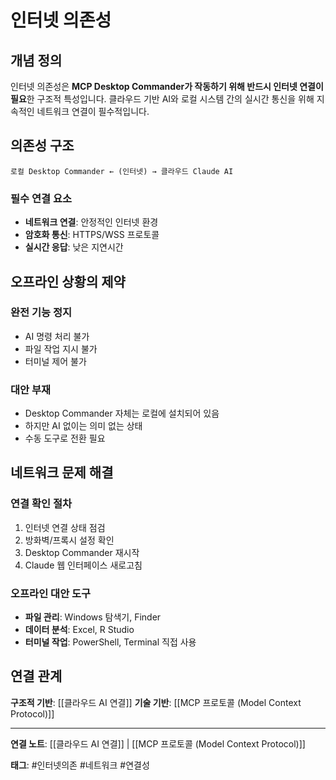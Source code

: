 # 인터넷 의존성

## 개념 정의

인터넷 의존성은 **MCP Desktop Commander가 작동하기 위해 반드시 인터넷 연결이 필요**한 구조적 특성입니다. 클라우드 기반 AI와 로컬 시스템 간의 실시간 통신을 위해 지속적인 네트워크 연결이 필수적입니다.

## 의존성 구조

```
로컬 Desktop Commander ← (인터넷) → 클라우드 Claude AI
```

### 필수 연결 요소
- **네트워크 연결**: 안정적인 인터넷 환경
- **암호화 통신**: HTTPS/WSS 프로토콜
- **실시간 응답**: 낮은 지연시간

## 오프라인 상황의 제약

### 완전 기능 정지
- AI 명령 처리 불가
- 파일 작업 지시 불가  
- 터미널 제어 불가

### 대안 부재
- Desktop Commander 자체는 로컬에 설치되어 있음
- 하지만 AI 없이는 의미 없는 상태
- 수동 도구로 전환 필요

## 네트워크 문제 해결

### 연결 확인 절차
1. 인터넷 연결 상태 점검
2. 방화벽/프록시 설정 확인
3. Desktop Commander 재시작
4. Claude 웹 인터페이스 새로고침

### 오프라인 대안 도구
- **파일 관리**: Windows 탐색기, Finder
- **데이터 분석**: Excel, R Studio
- **터미널 작업**: PowerShell, Terminal 직접 사용

## 연결 관계

**구조적 기반**: [[클라우드 AI 연결]]
**기술 기반**: [[MCP 프로토콜 (Model Context Protocol)]]

---

**연결 노트**: [[클라우드 AI 연결]] | [[MCP 프로토콜 (Model Context Protocol)]]

**태그**: #인터넷의존 #네트워크 #연결성